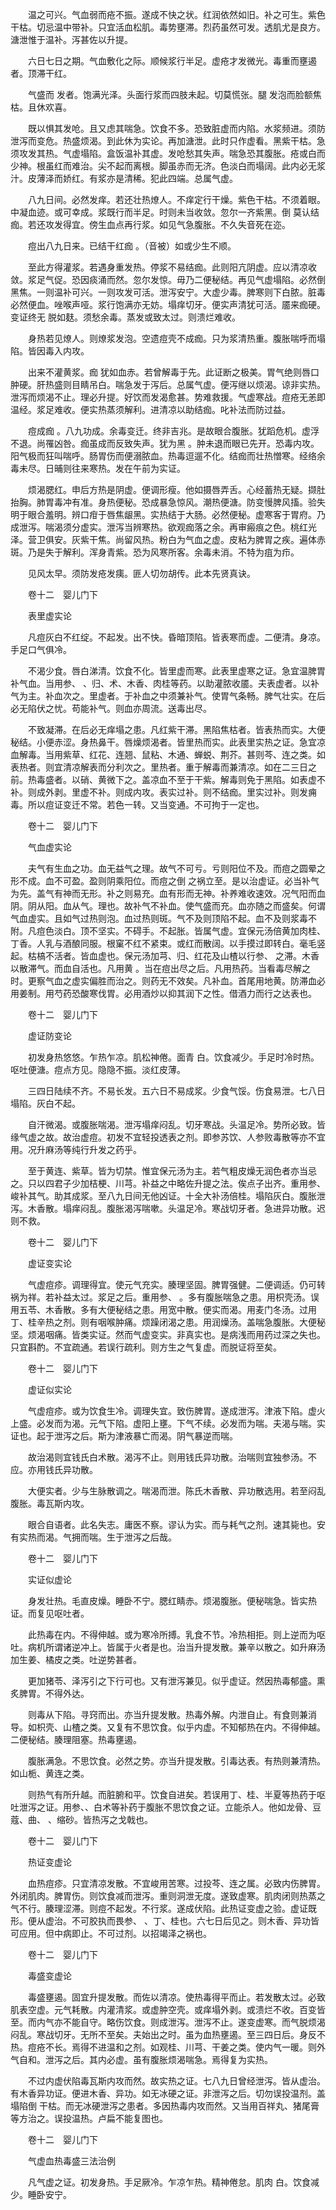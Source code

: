 <!-- { "loadSidebar": true } -->
　　温之可兴。气血弱而疮不振。遂成不快之状。红润依然如旧。补之可生。紫色干枯。切忌温中带补。只宜活血松肌。毒势壅滞。烈药虽然可发。透肌尤是良方。溏泄惟于温补。泻甚佐以升提。

　　六日七日之期。气血敷化之际。顺候浆行半足。虚疮才发微光。毒重而壅遏者。顶滞干红。

　　气盛而 发者。饱满光泽。头面行浆而四肢未起。切莫慌张。腿 发泡而脸额焦枯。且休欢喜。

　　既以惧其发呛。且又虑其喘急。饮食不多。恐致脏虚而内陷。水浆频进。须防泄泻而变危。热盛烦渴。到此休为实论。再加溏泄。此时只作虚看。黑紫干枯。急须攻发其热。气虚塌陷。盒饭温补其虚。发呛愁其失声。喘急恐其腹胀。疮或白而少神。根虽红而难治。尖不起而离根。脚虽赤而无济。色淡白而塌阔。此内必无浆汁。皮薄泽而娇红。有浆亦是清稀。犯此四端。总属气虚。

　　八九日间。必然发痒。若还壮热燎人。不痒定行干燥。紫色干枯。不须着眼。中凝血迹。或可幸成。浆既行而半足。时则未当收敛。忽尔一齐紫黑。倒 莫认结痂。若还攻发得宜。傍生血点再行浆。如见气急腹胀。不久失音死在迩。

　　痘出八九日来。已结干红痂 。（音被）如或少生不顺。

　　至此方得灌浆。若遇身重发热。停浆不易结痂。此则阳亢阴虚。应以清凉收敛。浆足气促。恐因痰涌而然。忽尔发惊。毋乃二便秘结。再见气虚塌陷。必然倒 黑焦。一则温补可兴。一则攻发可活。泄泻安宁。大虚少毒。脾寒则下白脓。脏毒必然便血。唑喉声哑。浆行饱满亦无妨。塌痒切牙。便实声清犹可活。靥来痂硬。变证终无 脱如麸。须愁余毒。蒸发或致太过。则溃烂难收。

　　身热若见燎人。则燎浆发泡。空遗痘壳不成痂。只为浆清热重。腹胀喘呼而塌陷。皆因毒入内攻。

　　出来不灌黄浆。痂 犹如血赤。若曾解毒于先。此证断之极美。胃气绝则唇口肿硬。肝热盛则目睛吊白。喘急发于泻后。总属气虚。便泻继以烦渴。谅非实热。泄泻而烦渴不止。理必升提。好饮而发渴愈甚。势难救援。气虚寒战。痘疮无恙即温经。浆足难收。便实热蒸须解利。进清凉以助结痂。叱补法而防过益。

　　痘成痂 。八九功成。余毒变迁。终非吉兆。是故眼合腹胀。犹蹈危机。虚浮不退。尚罹凶咎。痂虽成而反致失声。犹为黑 。肿未退而眼已先开。恐毒内攻。阳气极而狂叫喘呼。肠胃伤而便溺脓血。热毒逗遛不化。结痂而壮热憎寒。经络余毒未尽。日晡则往来寒热。发在午前为实证。

　　烦渴腮红。申后方热是阴虚。便调形瘦。他如摄唇弄舌。心经蓄热无疑。撷肚抬胸。肺胃毒冲有准。身热便秘。恐成暴急惊风。潮热便溏。防变慢脾风搐。验失明于眼合羞明。辨口疳于唇焦龈黑。实热结于大肠。必然便秘。虚寒客于胃府。乃成泄泻。喘渴须分虚实。泄泻当辨寒热。欲观痂落之余。再审瘢痕之色。桃红光泽。营卫俱安。灰紫干焦。尚留风热。粉白为气血之虚。皮粘为脾胃之疾。遍体赤斑。乃是失于解利。浑身青紫。恐为风寒所客。余毒未消。不特为疽为疖。

　　见风太早。须防发疮发痍。匪人切勿胡传。此本先贤真诀。

　　卷十二　婴儿门下

　　表里虚实论

　　凡痘灰白不红绽。不起发。出不快。昏暗顶陷。皆表寒而虚。二便清。身凉。手足口气俱冷。

　　不渴少食。唇白涕清。饮食不化。皆里虚而寒。此表里虚寒之证。急宜温脾胃补气血。当用参、 、归、术、木香、肉桂等药。以助灌脓收靥。夫表虚者。以补气为主。补血次之。里虚者。于补血之中须兼补气。使胃气条畅。脾气壮实。在后必无陷伏之忧。苟能补气。则血亦周流。送毒出尽。

　　不致凝滞。在后必无痒塌之患。凡红紫干滞。黑陷焦枯者。皆表热而实。大便秘结。小便赤涩。身热鼻干。唇燥烦渴者。皆里热而实。此表里实热之证。急宜凉血解毒。当用紫草、红花、连翘、鼠粘、木通、蝉蜕、荆芥。甚则芩、连之类。如表热者。则宜清凉解表而分利次之。里热者。重于解毒而兼清凉。如在二三日之前。热毒盛者。以硝、黄微下之。盖凉血不至于干紫。解毒则免于黑陷。如表虚不补。则成外剥。里虚不补。则成内攻。表实过补。则不结痂。里实过补。则发痈毒。所以痘证变迁不常。若色一转。又当变通。不可拘于一定也。

　　卷十二　婴儿门下

　　气血虚实论

　　夫气有生血之功。血无益气之理。故气不可亏。亏则阳位不及。而痘之圆晕之形不成。血不可盈。盈则阴乘阳位。而痘之倒 之祸立至。是以治虚证。必当补气为先。盖气有神而无形。补之则易充。血有形而无神。补养难收速效。况气阳而血阴。阴从阳。血从气。理也。故补气不补血。使气盛而充。血亦随之而盛矣。何谓气血虚实。且如气过热则泡。血过热则斑。气不及则顶陷不起。血不及则浆毒不附。凡痘色淡白。顶不坚实。不碍手。不起胀。皆属气虚。宜保元汤倍黄加肉桂、丁香。人乳与酒酿同服。根窠不红不紧束。或红而散阔。以手摸过即转白。毫毛竖起。枯槁不活者。皆血虚也。保元汤加芎、归、红花及山楂以行参、 之滞。木香以散滞气。而血自活也。凡用黄 。当在痘出尽之后。凡用热药。当看毒尽解之时。更察气血之虚实偏胜而治之。则药无不效矣。凡补血。首尾用地黄。防滞血必用姜制。用芍药恐酸寒伐胃。必用酒炒以抑其润下之性。借酒力而行之达表也。

　　卷十二　婴儿门下

　　虚证防变论

　　初发身热悠悠。乍热乍凉。肌松神倦。面青 白。饮食减少。手足时冷时热。呕吐便溏。痘点方见。隐隐不振。淡红皮薄。

　　三四日陆续不齐。不易长发。五六日不易成浆。少食气馁。伤食易泄。七八日塌陷。灰白不起。

　　自汗微渴。或腹胀喘渴。泄泻塌痒闷乱。切牙寒战。头温足冷。势所必致。皆缘气虚之故。故治虚痘。初发不宜轻投透表之剂。即参苏饮、人参败毒散等亦不宜用。况升麻汤等纯行升发之药乎。

　　至于黄连、紫草。皆为切禁。惟宜保元汤为主。若气粗皮燥无润色者亦当忌之。只以四君子少加桔梗、川芎。补益之中略佐升提之法。俟点子出齐。重用参、 峻补其气。助其成浆。至八九日间无他凶证。十全大补汤倍桂。塌陷灰白。腹胀泄泻。木香散。塌痒闷乱。腹胀渴泻喘嗽。头温足冷。寒战切牙者。急进异功散。迟则不救。

　　卷十二　婴儿门下

　　虚证变实论

　　气虚痘疹。调理得宜。使元气充实。腠理坚固。脾胃强健。二便调适。仍可转祸为祥。若补益太过。浆足之后。重用参、 。多有腹胀喘急之患。用枳壳汤。误用五苓、木香散。多有大便秘结之患。用宽中散。便实而渴。用麦门冬汤。过用丁、桂辛热之剂。则有咽喉肿痛。烦躁闭渴之患。用润燥汤。盖喘急腹胀。大便秘坚。烦渴咽痛。皆类实证。然而气虚变实。非真实也。是病浅而用药过深之失也。只宜斟酌。不宜疏通。若误行疏利。则方生之气复虚。而脱证将至矣。

　　卷十二　婴儿门下

　　虚证似实论

　　气虚痘疹。或为饮食生冷。调理失宜。致伤脾胃。遂成泄泻。津液下陷。虚火上盛。必发而为渴。元气下陷。虚阳上壅。下气不续。必发而为喘。夫渴与喘。实证也。起于泄泻之后。斯为津液暴亡而渴。阴气暴逆而喘。

　　故治渴则宜钱氏白术散。渴泻不止。则用钱氏异功散。治喘则宜独参汤。不应。亦用钱氏异功散。

　　大便实者。少与生脉散调之。喘渴而泄。陈氏木香散、异功散选用。若至闷乱腹胀。毒瓦斯内攻。

　　眼合自语者。此名失志。庸医不察。谬认为实。而与耗气之剂。速其毙也。安有实热而渴。气拥而喘。生于泄泻之后哉。

　　卷十二　婴儿门下

　　实证似虚论

　　身发壮热。毛直皮燥。睡卧不宁。腮红睛赤。烦渴腹胀。便秘喘急。皆实热证。而复见呕吐者。

　　此热毒在内。不得伸越。或为寒冷所搏。乳食不节。冷热相拒。则上逆而为呕吐。病机所谓诸逆冲上。皆属于火者是也。治当升提发散。兼辛以散之。如升麻汤加生姜、橘皮之类。吐逆势甚者。

　　更加猪苓、泽泻引之下行可也。又有泄泻兼见。似乎虚证。然因热毒郁盛。熏炙脾胃。不得外达。

　　则毒从下陷。寻窍而出。亦当升提发散。热毒外解。内泄自止。有食则兼消导。如枳壳、山楂之类。又复有不思饮食。似乎内虚。不知郁热在内。不得伸越。二便秘结。腠理阻塞。热毒壅遏。

　　腹胀满急。不思饮食。必然之势。亦当升提发散。引毒达表。有热则兼清热。如山栀、黄连之类。

　　则热气有所升越。而脏腑和平。饮食自进矣。若误用丁、桂、半夏等热药于呕吐泄泻之证。用参、、白术等补药于腹胀不思饮食之证。立能杀人。他如龙骨、豆蔻、曲、 、缩砂。皆热泻之戈戟也。

　　卷十二　婴儿门下

　　热证变虚论

　　血热痘疹。只宜清凉发散。不宜峻用苦寒。过投芩、连之属。必致内伤脾胃。外闭肌肉。脾胃伤。则饮食减而泄泻。重则洞泄无度。遂致虚寒。肌肉闭则热蒸之气不行。腠理涩滞。则痘不起发。不行浆。遂成伏陷。此热证变虚之验。虚证既形。便从虚治。不可胶执而畏参、 、丁、桂也。六七日后见之。则木香、异功皆可应用。但中病即止。不可过剂。以招竭泽之祸也。

　　卷十二　婴儿门下

　　毒盛变虚论

　　毒盛壅遏。固宜升提发散。而佐以清凉。使热毒得平而止。若发散太过。必致肌表空虚。元气耗散。内灌清浆。或虚肿空壳。或痒塌外剥。或溃烂不收。百变皆至。而内气亦不能自守。略伤饮食。则成泄泻。泄泻不止。遂变虚寒。而气脱烦渴闷乱。寒战切牙。无所不至矣。夫始出之时。虽为血热壅遏。至三四日后。身反不热。痘疮不长。焉得不进温和之剂。如观桂、川芎、干姜之类。使内气一暖。则外气自和。泄泻之后。其内必虚。虽有腹胀烦渴喘急。焉得复为实热。

　　不过内虚伏陷毒瓦斯内攻而然。故实热之证。七八九日曾经泄泻。皆从虚治。有木香异功证。便进木香、异功。如无冰硬之证。非泄泻之后。切勿误投温剂。盖塌陷倒 干枯。而无冰硬泄泻之患者。多因热毒内攻而然。又当用百祥丸、猪尾膏等方治之。误投温热。卢扁不能复图也。

　　卷十二　婴儿门下

　　气虚血热毒盛三法治例

　　凡气虚之证。初发身热。手足厥冷。乍凉乍热。精神倦怠。肌肉 白。饮食减少。睡卧安宁。


